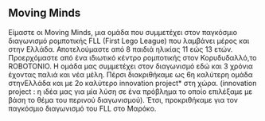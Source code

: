 Moving Minds
-------------

Είμαστε οι Moving Minds, μια ομάδα που συμμετέχει στον παγκόσμιο διαγωνισμό ρομποτικής FLL (First Lego League) που λαμβάνει μέρος και στην Ελλάδα. 
Αποτελούμαστε από 8 παιδιά ηλικίας 11 εώς 13 ετών. Προερχόμαστε από ένα ιδιωτικό κέντρο ρομποτικής στον Κορυδυδαλλό,το ROBOTONIO. 
Η ομάδα μας συμμετέχει στον διαγωνισμό εδώ και 3 χρόνια έχοντας παλιά και νέα μέλη. 
Πέρσι διακριθήκαμε ως 6η καλύτερη ομάδα στηνΕλλάδα και με 2ο καλύτερο innovation project* στη χώρα.
(innovation project : η ιδέα μας για μία λύση σε ένα πρόβλημα το οποίο επιλέξαμε με βάση το θέμα του περινού διαγωνισμού). 
Έτσι, προκριθήκαμε για τον παγκόσμιο διαγωνισμό του FLL στο Μαρόκο.
